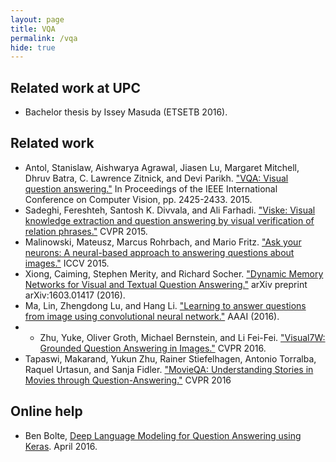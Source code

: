 ```yaml
---
layout: page
title: VQA
permalink: /vqa
hide: true
---
```


## Related work at UPC
* Bachelor thesis by Issey Masuda (ETSETB 2016).

## Related work
* Antol, Stanislaw, Aishwarya Agrawal, Jiasen Lu, Margaret Mitchell, Dhruv Batra, C. Lawrence Zitnick, and Devi Parikh. ["VQA: Visual question answering."](http://www.cv-foundation.org/openaccess/content_iccv_2015/html/Antol_VQA_Visual_Question_ICCV_2015_paper.html) In Proceedings of the IEEE International Conference on Computer Vision, pp. 2425-2433. 2015.
* Sadeghi, Fereshteh, Santosh K. Divvala, and Ali Farhadi. ["Viske: Visual knowledge extraction and question answering by visual verification of relation phrases."](http://viske.allenai.org/) CVPR 2015.
* Malinowski, Mateusz, Marcus Rohrbach, and Mario Fritz. ["Ask your neurons: A neural-based approach to answering questions about images."](http://www.cv-foundation.org/openaccess/content_iccv_2015/html/Malinowski_Ask_Your_Neurons_ICCV_2015_paper.html) ICCV 2015.
* Xiong, Caiming, Stephen Merity, and Richard Socher. ["Dynamic Memory Networks for Visual and Textual Question Answering."](http://arxiv.org/abs/1603.01417) arXiv preprint arXiv:1603.01417 (2016).
* Ma, Lin, Zhengdong Lu, and Hang Li. ["Learning to answer questions from image using convolutional neural network."](http://arxiv.org/abs/1506.00333) AAAI (2016).
* * Zhu, Yuke, Oliver Groth, Michael Bernstein, and Li Fei-Fei. ["Visual7W: Grounded Question Answering in Images."](http://web.stanford.edu/~yukez/visual7w/) CVPR 2016.
* Tapaswi, Makarand, Yukun Zhu, Rainer Stiefelhagen, Antonio Torralba, Raquel Urtasun, and Sanja Fidler. ["MovieQA: Understanding Stories in Movies through Question-Answering."](http://movieqa.cs.toronto.edu/home/) CVPR 2016

## Online help

* Ben Bolte, [Deep Language Modeling for Question Answering using Keras](http://benjaminbolte.com/blog/2016/keras-language-modeling.html#recurrent-neural-networks). April 2016.
